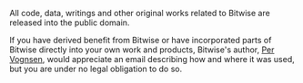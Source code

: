 All code, data, writings and other original works related to Bitwise are released into the public domain.

If you have derived benefit from Bitwise or have incorporated parts of Bitwise directly into your own work
and products, Bitwise's author, [Per Vognsen](mailto:per.vognsen@gmail.com), would appreciate an email describing
how and where it was used, but you are under no legal obligation to do so.
